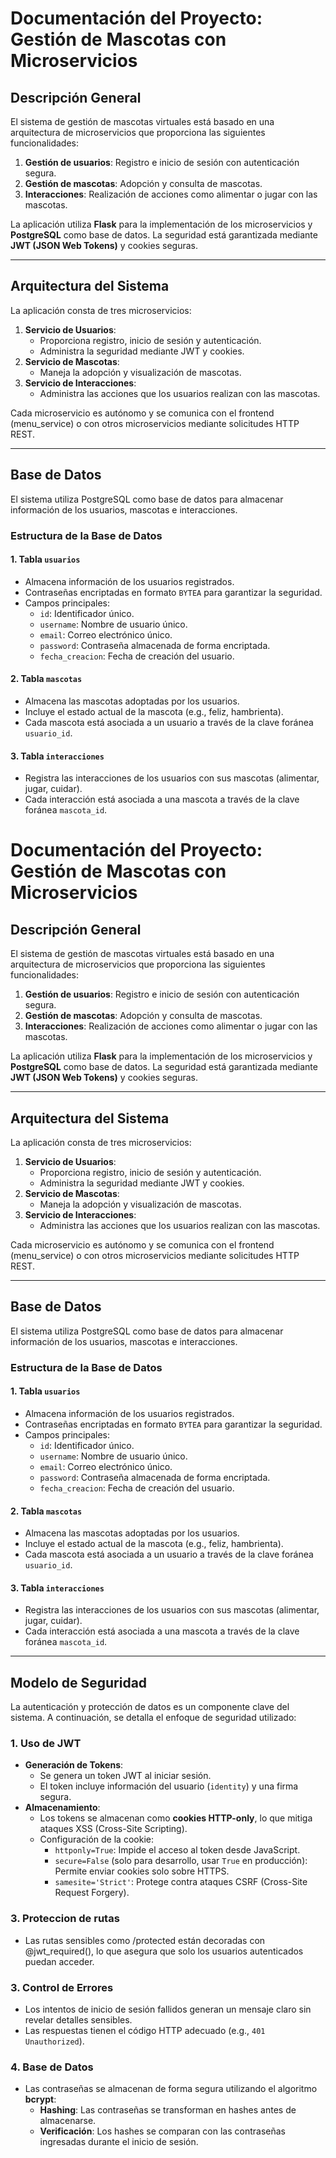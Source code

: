 # **Documentación del Proyecto: Gestión de Mascotas con Microservicios**

## **Descripción General**

El sistema de gestión de mascotas virtuales está basado en una arquitectura de microservicios que proporciona las siguientes funcionalidades:
1. **Gestión de usuarios**: Registro e inicio de sesión con autenticación segura.
2. **Gestión de mascotas**: Adopción y consulta de mascotas.
3. **Interacciones**: Realización de acciones como alimentar o jugar con las mascotas.

La aplicación utiliza **Flask** para la implementación de los microservicios y **PostgreSQL** como base de datos. La seguridad está garantizada mediante **JWT (JSON Web Tokens)** y cookies seguras.

---

## **Arquitectura del Sistema**

La aplicación consta de tres microservicios:
1. **Servicio de Usuarios**:
   - Proporciona registro, inicio de sesión y autenticación.
   - Administra la seguridad mediante JWT y cookies.
2. **Servicio de Mascotas**:
   - Maneja la adopción y visualización de mascotas.
3. **Servicio de Interacciones**:
   - Administra las acciones que los usuarios realizan con las mascotas.

Cada microservicio es autónomo y se comunica con el frontend (menu_service) o con otros microservicios mediante solicitudes HTTP REST.

---

## **Base de Datos**

El sistema utiliza PostgreSQL como base de datos para almacenar información de los usuarios, mascotas e interacciones.

### **Estructura de la Base de Datos**

#### 1. **Tabla `usuarios`**
- Almacena información de los usuarios registrados.
- Contraseñas encriptadas en formato `BYTEA` para garantizar la seguridad.
- Campos principales:
  - `id`: Identificador único.
  - `username`: Nombre de usuario único.
  - `email`: Correo electrónico único.
  - `password`: Contraseña almacenada de forma encriptada.
  - `fecha_creacion`: Fecha de creación del usuario.

#### 2. **Tabla `mascotas`**
- Almacena las mascotas adoptadas por los usuarios.
- Incluye el estado actual de la mascota (e.g., feliz, hambrienta).
- Cada mascota está asociada a un usuario a través de la clave foránea `usuario_id`.

#### 3. **Tabla `interacciones`**
- Registra las interacciones de los usuarios con sus mascotas (alimentar, jugar, cuidar).
- Cada interacción está asociada a una mascota a través de la clave foránea `mascota_id`.

# **Documentación del Proyecto: Gestión de Mascotas con Microservicios**

## **Descripción General**

El sistema de gestión de mascotas virtuales está basado en una arquitectura de microservicios que proporciona las siguientes funcionalidades:
1. **Gestión de usuarios**: Registro e inicio de sesión con autenticación segura.
2. **Gestión de mascotas**: Adopción y consulta de mascotas.
3. **Interacciones**: Realización de acciones como alimentar o jugar con las mascotas.

La aplicación utiliza **Flask** para la implementación de los microservicios y **PostgreSQL** como base de datos. La seguridad está garantizada mediante **JWT (JSON Web Tokens)** y cookies seguras.

---

## **Arquitectura del Sistema**

La aplicación consta de tres microservicios:
1. **Servicio de Usuarios**:
   - Proporciona registro, inicio de sesión y autenticación.
   - Administra la seguridad mediante JWT y cookies.
2. **Servicio de Mascotas**:
   - Maneja la adopción y visualización de mascotas.
3. **Servicio de Interacciones**:
   - Administra las acciones que los usuarios realizan con las mascotas.

Cada microservicio es autónomo y se comunica con el frontend (menu_service) o con otros microservicios mediante solicitudes HTTP REST.

---

## **Base de Datos**

El sistema utiliza PostgreSQL como base de datos para almacenar información de los usuarios, mascotas e interacciones.

### **Estructura de la Base de Datos**

#### 1. **Tabla `usuarios`**
- Almacena información de los usuarios registrados.
- Contraseñas encriptadas en formato `BYTEA` para garantizar la seguridad.
- Campos principales:
  - `id`: Identificador único.
  - `username`: Nombre de usuario único.
  - `email`: Correo electrónico único.
  - `password`: Contraseña almacenada de forma encriptada.
  - `fecha_creacion`: Fecha de creación del usuario.

#### 2. **Tabla `mascotas`**
- Almacena las mascotas adoptadas por los usuarios.
- Incluye el estado actual de la mascota (e.g., feliz, hambrienta).
- Cada mascota está asociada a un usuario a través de la clave foránea `usuario_id`.

#### 3. **Tabla `interacciones`**
- Registra las interacciones de los usuarios con sus mascotas (alimentar, jugar, cuidar).
- Cada interacción está asociada a una mascota a través de la clave foránea `mascota_id`.

---

## **Modelo de Seguridad**

La autenticación y protección de datos es un componente clave del sistema. A continuación, se detalla el enfoque de seguridad utilizado:

### **1. Uso de JWT**
- **Generación de Tokens**:
  - Se genera un token JWT al iniciar sesión.
  - El token incluye información del usuario (`identity`) y una firma segura.
- **Almacenamiento**:
  - Los tokens se almacenan como **cookies HTTP-only**, lo que mitiga ataques XSS (Cross-Site Scripting).
  - Configuración de la cookie:
    - `httponly=True`: Impide el acceso al token desde JavaScript.
    - `secure=False` (solo para desarrollo, usar `True` en producción): Permite enviar cookies solo sobre HTTPS.
    - `samesite='Strict'`: Protege contra ataques CSRF (Cross-Site Request Forgery).

### **3. Proteccion de rutas**
- Las rutas sensibles como /protected están decoradas con @jwt_required(), lo que asegura que solo los usuarios autenticados puedan acceder.

### **3. Control de Errores**
- Los intentos de inicio de sesión fallidos generan un mensaje claro sin revelar detalles sensibles.
- Las respuestas tienen el código HTTP adecuado (e.g., `401 Unauthorized`).

### **4. Base de Datos**
- Las contraseñas se almacenan de forma segura utilizando el algoritmo **bcrypt**:
  - **Hashing**: Las contraseñas se transforman en hashes antes de almacenarse.
  - **Verificación**: Los hashes se comparan con las contraseñas ingresadas durante el inicio de sesión.

